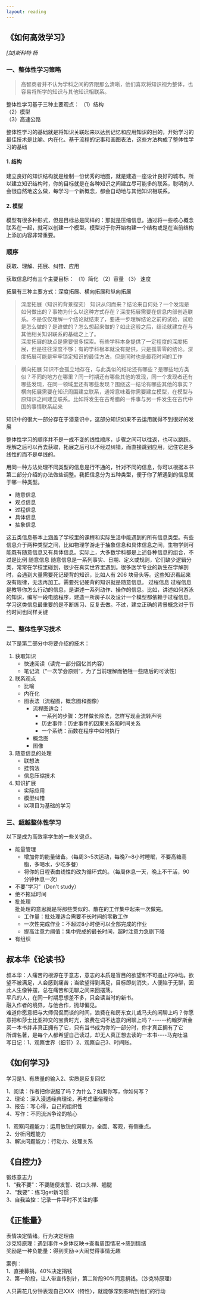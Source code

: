 ```yaml
---
layout: reading
---
```


## 《如何高效学习》
*[加]斯科特·杨*  
### 一、整体性学习策略
>高智商者并不认为学科之间的界限那么清晰，他们喜欢将知识视为整体，也容易将所学的知识与其他知识相联系。

整体性学习基于三种主要观点：
（1）结构  
（2）模型  
（3）高速公路  


整体性学习的基础就是将知识关联起来以达到记忆和应用知识的目的，开始学习的最佳技术是比喻、内在化、基于流程的记事和画图表法，这些方法构成了整体性学习的基础  
#### 1. 结构
建立良好的知识结构就是绘制一份优秀的地图，就是建造一座设计良好的城市。所以建立知识结构时，你的目标就是在各种知识之间建立尽可能多的联系，聪明的人会很自然地这么做，每学习一个新概念，都会自动地与其他知识相联系。  
#### 2. 模型
模型有很多种形式，但是目标总是同样的：那就是压缩信息。通过将一些核心概念联系在一起，就可以创建一个模型。模型对于你开始构建一个结构或是在当前结构上添加内容非常重要。  

### 顺序
获取、理解、拓展、纠错、应用  

获取信息时有三个主要目标： （1）简化 （2）容量 （3） 速度  


拓展有三种主要方式：深度拓展、横向拓展和纵向拓展  

>深度拓展（知识的背景探究） 知识从何而来？结论来自何处？一个发现是如何做出的？事物为什么以这种方式存在？深度拓展需要在信息内部创造联系。不是仅仅理解一个结论就结束了，要进一步理解结论之前的试验，试验是怎么做的？是谁做的？怎么想起来做的？如此这般之后，结论就建立在与其他相关知识联系的基础之上了。  
深度拓展的缺点是需要很多探索。有些学科本身提供了一定程度的深度拓展，但是往往深度不够；有的学科根本就没有提供，只是孤零零的结论。深度拓展可能是牢牢锁定知识的最佳方法，但是同时也是最花时间的工作  

>横向拓展 知识不会孤立地存在，与此类似的结论还有哪些？是哪些地方类似？不同的地方在哪里？同一时期还有哪些其他的发现，同一个发现者还有哪些发现，在同一领域里还有哪些发现？围绕这一结论有哪些其他的事实？  
横向拓展需要在知识周围建立联系，通常意味着你需要建立模型，在模型与原知识之间建立联系。比如将发生在古希腊的一件事与另一件发生在古代中国的事情联系起来  

知识中的很大一部分存在于潜意识中，这部分知识如果不去运用就得不到很好的发展

整体性学习的顺序并不是一成不变的线性顺序，步骤之间可以往返，也可以跳跃。理解之后可以再去获取，拓展之后可以不经过纠错，而直接跳到应用，记住它是多线性的而不是单线的。  

用同一种方法处理不同类型的信息是行不通的，针对不同的信息，你可以根据本书第二部分介绍的办法做些调整。我把信息分为五种类型，便于你了解遇到的信息属于哪一种类型。
- 随意信息
- 观点信息
- 过程信息
- 具体信息
- 抽象信息

这五类信息基本上涵盖了学校里的课程和实际生活中能遇到的所有信息类型。有些信息介于两种类型之间，比如物理学游走于抽象信息和具体信息之间，生物学则可能既有随意信息又有具体信息。实际上，大多数学科都是上述各种信息的组合，不过是比例
随意信息 随意信息是一系列事实、日期、定义或规则，它们缺少逻辑分类，常常在学校里碰到，很少在真实世界里遇到。很多医学专业的新生在学解剖时，会遇到大量需要死记硬背的知识，比如人有 206 块骨头等。这些知识看起来没有规律，无法再加工。需要死记硬背的知识就是随意信息。
过程信息 过程信息是教导你怎么行动的信息，是讲述一系列动作、操作的信息。比如，讲述如何游泳的知识，编写一段电脑程序，建造一所房子以及设计一个模型都依赖于过程信息。学习这类信息最重要的是不断练习、反复去做。不过，建立正确的背景概念对于节约时间也同样关键  



### 二、整体性学习技术

以下是第二部分中将要介绍的技术：
1. 获取知识
    - 快速阅读（读完一部分回忆其内容）
    - 笔记流（“一次学会原则”，为了当前理解而牺牲一些随后的可读性）
2. 联系观点
    - 比喻
    - 内在化
    - 图表法（流程图，概念图和图像）
        - 流程图适合：
            - 一系列的步骤：怎样做长除法，怎样写现金流转声明
            - 历史事件：历史事件的因果关系和时间关系
            - 一个系统：函数在程序中如何执行
       - 概念图
       - 图像
3. 随意信息的处理
    - 联想法
    - 挂钩法
    - 信息压缩技术
4. 知识扩展
    - 实际应用
    - 模型纠错
    - 以项目为基础的学习


### 三、超越整体性学习
以下是成为高效率学生的一些关键点。 
- 能量管理  
    - 增加你的能量储备。（每周3~5次运动，每晚7~8小时睡眠，不要高糖高脂，多喝水，少吃多餐）
    - 将你的日程表由线性的改为循环式的。（每周休息一天，晚上不干活，90分钟休息一次）
- 不要“学习”（Don't study） 
- 绝不拖延时间 
- 批处理  
批处理的意思就是将那些类似的、散在的工作集中起来一次做完。  
    - 工作量：批处理适合需要不长时间的零散工作
    - 一次性完成作业：不超过8小时便可以全部完成的作业
    - 提高注意力阈值：集中完成的最长时间，超时注意力急剧下降
- 有组织



## 叔本华《论读书》

叔本华：人痛苦的根源在于意志，意志的本质是盲目的欲望和不可遏止的冲动。欲望不被满足，人会感到痛苦；当欲望得到满足，目标即刻消失，人便陷于无聊，因此人生像钟摆，总在痛苦和无聊之间来回摆荡。  
平凡的人，在同一时期思想差不多，只会读当时的新书。  
融入作者的境界，与他合作，抛却偏见。  
难道你愿意把与大师侃侃而谈的时间，浪费在和房东女儿或马夫的闲聊上吗？你愿意把和莎士比亚神交的宝贵时光，浪费在词不达意的闲聊上吗？------约翰罗斯金  
买一本书并非真正拥有了它，只有当书成为你的一部分时，你才真正拥有了它  
所谓名著，是每个人都希望自己读过，却无人真正想去读的一本书----马克吐温  
写日记：1、观察世界（细节）2、观察自己3、时间账。  

## 《如何学习》
学习是1、有质量的输入2、实质是反复回忆  

1、阅读：作者把你说服了吗？为什么？如果你写，你如何写？  
2、理论：深入浸透经典理论，再考虑庸俗理论  
3、报告：写心得，自己的组织性  
4、写作：不同流派争论的核心  

1、观察问题能力：运用敏锐的洞察力，全面、客观，有侧重点。  
2、分析问题能力  
3、解决问题能力：行动力、处理关系  

## 《自控力》
锻炼意志力  
1、“我不要”：不要随便发誓、说口头禅、翘腿  
2、“我要”：练习get新习惯  
3、自我监控：记录一件平时不关注的事  

## 《正能量》
表情决定情绪。行为决定理由  
沙克特原理：遇到事件→身体反映→查看周围情况→感到情绪  
奖励是一种负能量：得到奖励→大闹觉得事情无趣  

案例：  
1、直接募捐，40%决定捐钱  
2、第一阶段，让人带宣传别针，第二阶段90%同意捐钱。（沙克特原理）  

人只需花几分钟表现自己XXX（特性），就能够深刻影响到他们的行动

